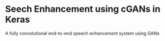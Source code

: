 # Seech Enhancement using cGANs in Keras 
A fully convolutional end-to-end speech enhancement system using GANs
